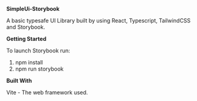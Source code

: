**SimpleUi-Storybook**

A basic typesafe UI Library built by using React, Typescript, TailwindCSS and Storybook.

**Getting Started**

To launch Storybook run:

1. npm install
2. npm run storybook
   
**Built With**

Vite - The web framework used.
